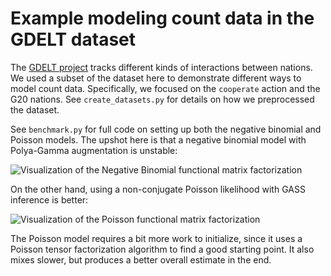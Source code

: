 # Example modeling count data in the GDELT dataset

The [GDELT project](https://www.gdeltproject.org/) tracks different kinds of interactions between nations. We used a subset of the dataset here to demonstrate different ways to model count data. Specifically, we focused on the `cooperate` action and the G20 nations. 
See `create_datasets.py` for details on how we preprocessed the dataset.

See `benchmark.py` for full code on setting up both the negative binomial and Poisson models. The upshot here is that a negative binomial model with Polya-Gamma augmentation is unstable:

![Visualization of the Negative Binomial functional matrix factorization](https://github.com/tansey/functionalmf/raw/master/politics/plots/poisson-tensor-filtering-politics.png)

On the other hand, using a non-conjugate Poisson likelihood with GASS inference is better:

![Visualization of the Poisson functional matrix factorization](https://github.com/tansey/functionalmf/raw/master/politics/plots/poisson-tensor-filtering-politics.png)

The Poisson model requires a bit more work to initialize, since it uses a Poisson tensor factorization algorithm to find a good starting point. It also mixes slower, but produces a better overall estimate in the end.

